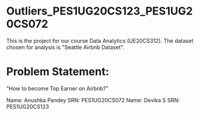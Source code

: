 # Outliers_PES1UG20CS123_PES1UG20CS072
This is the project for our course Data Analytics (UE20CS312). The dataset chosen for analysis is "Seattle Airbnb Dataset".
# Problem Statement:
"How to become Top Earner on Airbnb?"

Name: Anushka Pandey
SRN: PES1UG20CS072
Name: Devika S
SRN: PES1UG20CS123
